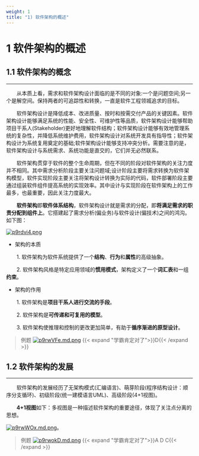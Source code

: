 ```yaml
---
weight: 1
title: "1) 软件架构的概述"
---
```


# 1 软件架构的概述

## 1.1 软件架构的概念

---

&emsp;&emsp;从本质上看，需求和软件架构设计面临的是不同的对象:一个是问题空间;另一个是解空间。保持两者的可追踪性和转换，一直是软件工程领城追求的目标。

&emsp;&emsp;软件架构设计是降低成本、改进质量、按时和按需交付产品的关键因素。软件架构设计能够满足系统的性能、安全性、可维护性等品质，软件架构设计能够帮助项目干系人(Stakeholder)更好地理解软件结构；软件架构设计能够有效地管理系统的复杂性，并降低系统维护费用，软件架构设计对系统开发具有指导性；软件架构设计为系统复用奠定的基础;软件架构设计能够支持冲突分析。需要注意的是，软件架构设计与系统需求、系统功能是直交的，它们并无必然联系。

&emsp;&emsp;软件架构贯穿于软件的整个生命周期，但在不同的阶段对软件架构的关注力度并不相同。其中需求分析阶段主要关注问题域;设计阶段主要将需求转换为软件架构模型，软件实现阶段主要关注将架构设计转换为实际的代码，软件部署阶段主要通过组装软件组件提高系统的实现效率。其中设计与实现阶段在软件架构上的工作最多，也最重要，因此关注力度最大。

&emsp;&emsp;**软件架构**即**软件体系结构**，软件架构设计就是需求的分配，即**将满足需求的职责分配到组件上**。它搭建起了需求分析(偏业务)与软件设计(偏技术)之间的鸿沟。如下图：

[![p9rdvi4.png](https://s1.ax1x.com/2023/05/11/p9rdvi4.png)](https://imgse.com/i/p9rdvi4)

- 架构的本质

&emsp;&emsp;1. 软件架构为软件系统提供了一个**结构**、**行为**和**属性**的高级抽象。

&emsp;&emsp;2. 软件架构风格是特定应用领域的**惯用模式**，架构定义了一个**词汇表**和一组**约束**。

- 架构的作用

&emsp;&emsp;1. 软件架构是**项目干系人进行交流的手段**。

&emsp;&emsp;2. 软件架构是**可传递和可复用的模型**。

&emsp;&emsp;3. 软件架构使推理和控制的更改更加简单，有助于**循序渐进的原型设计**。

>例题
[![p9rwVFe.md.png](https://s1.ax1x.com/2023/05/11/p9rwVFe.md.png)](https://imgse.com/i/p9rwVFe)
{{< expand "学霸肯定对了">}}D{{< /expand >}}

## 1.2 软件架构的发展

---

&emsp;&emsp;软件架构的发展经历了无架构模式(汇编语言)、萌芽阶段(程序结构设计：顺序分支循环)、初级阶段(统一建模语言UML)、高级阶段(4+1视图)。

&emsp;&emsp;**4+1视图**如下：多视图是一种描述软件架构的重要途径，体现了关注点分离的思想。

[![p9rwWOx.md.png](https://s1.ax1x.com/2023/05/11/p9rwWOx.md.png)](https://imgse.com/i/p9rwWOx)。

>例题
[![p9rwokD.md.png](https://s1.ax1x.com/2023/05/11/p9rwokD.md.png)](https://imgse.com/i/p9rwokD)
{{< expand "学霸肯定对了">}}A D C{{< /expand >}}
